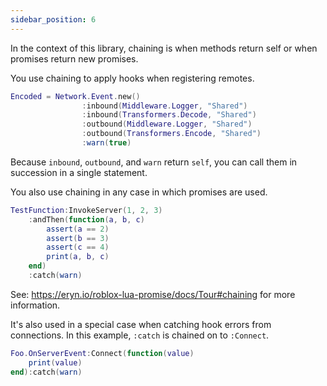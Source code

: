 ```yaml
---
sidebar_position: 6
---
```


In the context of this library, chaining is when methods return self or when promises return new promises.

You use chaining to apply hooks when registering remotes.

```lua
Encoded = Network.Event.new()
				:inbound(Middleware.Logger, "Shared")
				:inbound(Transformers.Decode, "Shared")
				:outbound(Middleware.Logger, "Shared")
				:outbound(Transformers.Encode, "Shared")
				:warn(true)
```

Because `inbound`, `outbound`, and `warn` return `self`, you can call them in succession in a single statement.

You also use chaining in any case in which promises are used.
```lua
TestFunction:InvokeServer(1, 2, 3)
	:andThen(function(a, b, c)
		assert(a == 2)
		assert(b == 3)
		assert(c == 4)
		print(a, b, c)
	end)
	:catch(warn)
```
See: <https://eryn.io/roblox-lua-promise/docs/Tour#chaining> for more information.

It's also used in a special case when catching hook errors from connections. In this example, `:catch` is chained on to `:Connect`.
```lua
Foo.OnServerEvent:Connect(function(value)
	print(value)
end):catch(warn)
```